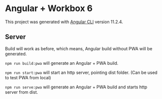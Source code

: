 # Angular + Workbox 6

This project was generated with [Angular CLI](https://github.com/angular/angular-cli) version 11.2.4.

## Server

Build will work as before, which means, Angular build without PWA will be generated.

`npm run build:pwa` will generate an Angular + PWA build. 

`npm run start:pwa` will start an http server, pointing dist folder. (Can be used to test PWA from local) 

`npm run serve:pwa` will generate an Angular + PWA build and starts http server from dist. 
